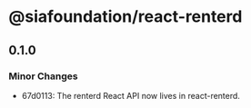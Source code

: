 # @siafoundation/react-renterd

## 0.1.0

### Minor Changes

- 67d0113: The renterd React API now lives in react-renterd.
